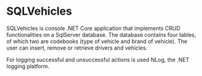 # SQLVehicles
SQLVehicles is console .NET Core application that implements CRUD functionalities on a SqlServer database. The database contains four tables, of which two are codebooks (type of vehicle and brand of vehicle). The user can insert, remove or retrieve drivers and vehicles.

For logging successful and unsuccessful actions is used NLog, the .NET logging platform. 
